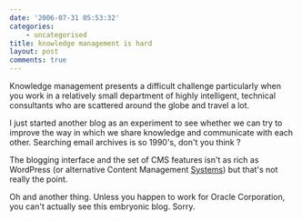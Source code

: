 ```yaml
---
date: '2006-07-31 05:53:32'
categories:
    - uncategorised
title: knowledge management is hard
layout: post
comments: true
---
```


Knowledge management presents a difficult challenge particularly when
you work in a relatively small department of highly intelligent,
technical consultants who are scattered around the globe and travel a
lot.

I just started another blog as an experiment to see whether we can try
to improve the way in which we share knowledge and communicate with each
other. Searching email archives is so 1990's, don't you think ?

The blogging interface and the set of CMS features isn't as rich as
WordPress (or alternative Content Management
[Systems](http://www.nbrightside.com/blog/2006/01/26/resisting-the-lure-of-joomla/))
but that's not really the point.

Oh and another thing. Unless you happen to work for Oracle Corporation,
you can't actually see this embryonic blog. Sorry.
